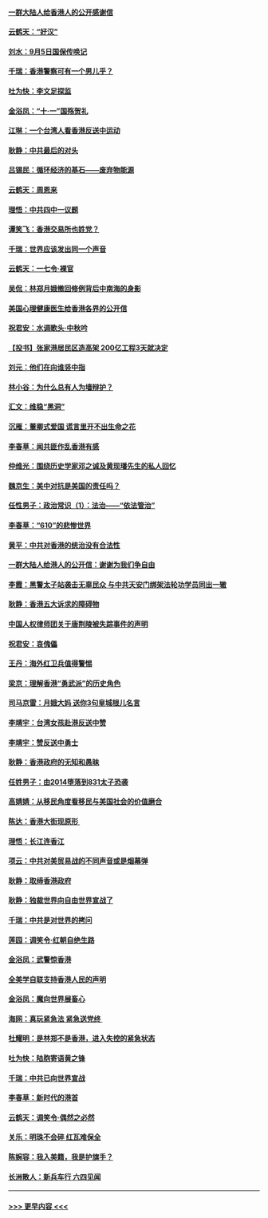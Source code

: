 #### [一群大陆人给香港人的公开感谢信](../pages/nsc993/n11514797.md?t=09121522) 
#### [云鹤天：“好汉”](../pages/nsc993/n11513536.md?t=09121522) 
#### [刘水：9月5日国保传唤记](../pages/nsc993/n11513460.md?t=09121522) 
#### [千瑞：香港警察可有一个男儿乎？](../pages/nsc993/n11513109.md?t=09121522) 
#### [吐为快：李文足探监](../pages/nsc993/n11509622.md?t=09121522) 
#### [金浴凤：“十‧一”国殇贺礼](../pages/nsc993/n11509593.md?t=09121522) 
#### [江琳：一个台湾人看香港反送中运动](../pages/nsc993/n11509211.md?t=09121522) 
#### [耿静：中共最后的对头](../pages/nsc993/n11508308.md?t=09121522) 
#### [吕锡民：循环经济的基石——废弃物能源](../pages/nsc993/n11508212.md?t=09121522) 
#### [云鹤天：周恩来](../pages/nsc993/n11508055.md?t=09121522) 
#### [理悟：中共四中一议题](../pages/nsc993/n11507782.md?t=09121522) 
#### [谭笑飞：香港交易所也姓党？](../pages/nsc993/n11507753.md?t=09121522) 
#### [千瑞：世界应该发出同一个声音](../pages/nsc993/n11507290.md?t=09121522) 
#### [云鹤天：一七令‧裸官](../pages/nsc993/n11507177.md?t=09121522) 
#### [吴侃：林郑月娥撤回修例背后中南海的身影](../pages/nsc993/n11506876.md?t=09121522) 
#### [美国心理健康医生给香港各界的公开信](../pages/nsc993/n11506809.md?t=09121522) 
#### [祝君安：水调歌头‧中秋吟](../pages/nsc993/n11506758.md?t=09121522) 
#### [【投书】张家港居民区造高架 200亿工程3天就决定](../pages/nsc993/n11506682.md?t=09121522) 
#### [刘元：他们在向谁竖中指](../pages/nsc993/n11505384.md?t=09121522) 
#### [林小谷：为什么总有人为墙辩护？](../pages/nsc993/n11505226.md?t=09121522) 
#### [汇文：维稳“黑洞”](../pages/nsc993/n11504347.md?t=09121522) 
#### [沉雁：董卿式爱国 谎言里开不出生命之花](../pages/nsc993/n11503215.md?t=09121522) 
#### [李春草：闻共匪作乱香港有感](../pages/nsc993/n11503072.md?t=09121522) 
#### [仲维光：围绕历史学家邓之诚及黄现璠先生的私人回忆](../pages/nsc993/n11501330.md?t=09121522) 
#### [魏京生：美中对抗是美国的责任吗？](../pages/nsc993/n11500723.md?t=09121522) 
#### [任性男子：政治常识（1）：法治——“依法管治”](../pages/nsc993/n11500791.md?t=09121522) 
#### [李春草：“610”的悲惨世界](../pages/nsc993/n11501141.md?t=09121522) 
#### [黄平：中共对香港的统治没有合法性](../pages/nsc993/n11499473.md?t=09121522) 
#### [一群大陆人给港人的公开信：谢谢为我们争自由](../pages/nsc993/n11500402.md?t=09121522) 
#### [李霞：黑警太子站袭击无辜民众 与中共天安门绑架法轮功学员同出一辙](../pages/nsc993/n11499805.md?t=09121522) 
#### [耿静：香港五大诉求的障碍物](../pages/nsc993/n11497578.md?t=09121522) 
#### [中国人权律师团关于唐荆陵被失踪事件的声明](../pages/nsc993/n11500014.md?t=09121522) 
#### [祝君安：哀傀儡](../pages/nsc993/n11499776.md?t=09121522) 
#### [王丹：海外红卫兵值得警惕](../pages/nsc993/n11498138.md?t=09121522) 
#### [梁京：理解香港“勇武派”的历史角色](../pages/nsc993/n11498006.md?t=09121522) 
#### [司马京雷：月娥大妈  送你3句皇城根儿名言](../pages/nsc993/n11497885.md?t=09121522) 
#### [李靖宇：台湾女孩赴港反送中赞](../pages/nsc993/n11497721.md?t=09121522) 
#### [李靖宇：赞反送中勇士](../pages/nsc993/n11497452.md?t=09121522) 
#### [耿静：香港政府的无知和愚昧](../pages/nsc993/n11494238.md?t=09121522) 
#### [任姓男子：由2014堕落到831太子恐袭](../pages/nsc993/n11496683.md?t=09121522) 
#### [高婧婧：从移民角度看移民与美国社会的价值磨合](../pages/nsc993/n11495757.md?t=09121522) 
#### [陈达：香港大街现原形 ](../pages/nsc993/n11495441.md?t=09121522) 
#### [理悟：长江连香江](../pages/nsc993/n11495377.md?t=09121522) 
#### [项云：中共对美贸易战的不同声音或是烟幕弹](../pages/nsc993/n11494929.md?t=09121522) 
#### [耿静：取缔香港政府](../pages/nsc993/n11494218.md?t=09121522) 
#### [耿静：独裁世界向自由世界宣战了](../pages/nsc993/n11494190.md?t=09121522) 
#### [千瑞：中共是对世界的拷问](../pages/nsc993/n11493021.md?t=09121522) 
#### [莲园：调笑令‧红朝自绝生路](../pages/nsc993/n11493011.md?t=09121522) 
#### [金浴凤：武警惊香港](../pages/nsc993/n11492994.md?t=09121522) 
#### [全美学自联支持香港人民的声明](../pages/nsc993/n11492630.md?t=09121522) 
#### [金浴凤：魔向世界展畜心](../pages/nsc993/n11492599.md?t=09121522) 
#### [海网：真玩紧急法 紧急送党终 ](../pages/nsc993/n11492535.md?t=09121522) 
#### [杜耀明：是林郑不是香港，进入失控的紧急状态](../pages/nsc993/n11491420.md?t=09121522) 
#### [吐为快：陆胞寄语黄之锋](../pages/nsc993/n11491117.md?t=09121522) 
#### [千瑞：中共已向世界宣战](../pages/nsc993/n11490123.md?t=09121522) 
#### [李春草：新时代的港首](../pages/nsc993/n11489864.md?t=09121522) 
#### [云鹤天：调笑令·偶然之必然](../pages/nsc993/n11489701.md?t=09121522) 
#### [关乐：明珠不会碎 红瓦难保全](../pages/nsc993/n11489647.md?t=09121522) 
#### [陈婉容：我入美籍，我是护旗手？](../pages/nsc993/n11487908.md?t=09121522) 
#### [长洲散人：新兵车行 六四见闻](../pages/nsc993/n11487729.md?t=09121522) 

----
#### [ >>> 更早内容 <<< ](../indexes/nsc993-earlier.md)
